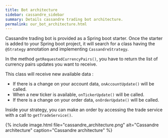 ```yaml
---
title: Bot architecture
sidebar: cassandre_sidebar
summary: Details cassandre trading bot architecture.
permalink: our_bot_architecture.html
---
```


Cassandre trading bot is provided as a Spring boot starter. Once the starter is added to your Spring boot project, it will search for a class having the <code>@Strategy</code> annotation and implementing <code>CassandreStrategy</code>.

In the method <code>getRequestedCurrencyPairs()</code>, you have to return the list of currency pairs updates you want to receive.

This class will receive new available data : 
  * If there is a change on your account data, <code>onAccountUpdate()</code> will be called.
  * When a new ticker is available, <code>onTickerUpdate()</code> will be called.
  * If there is a change on your order data, <code>onOrderUpdate()</code> will be called. 
  
Inside your strategy, you can make an order by accessing the trade service with a call to <code>getTradeService()</code>.

{% include image.html file="cassandre_architecture.png" alt="Cassandre architecture" caption="Cassandre architecture" %}